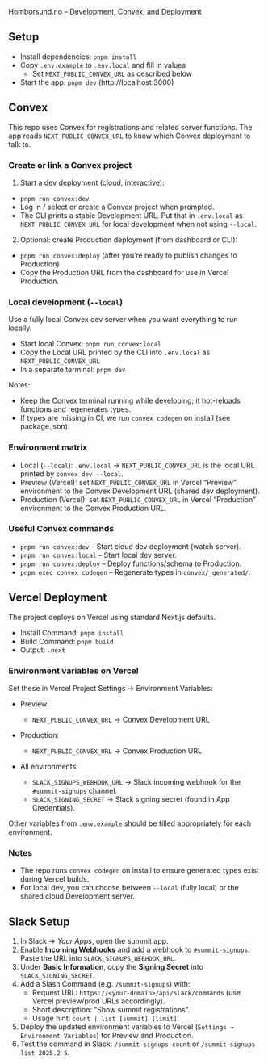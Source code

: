 Homborsund.no – Development, Convex, and Deployment

## Setup

- Install dependencies: `pnpm install`
- Copy `.env.example` to `.env.local` and fill in values
  - Set `NEXT_PUBLIC_CONVEX_URL` as described below
- Start the app: `pnpm dev` (http://localhost:3000)

## Convex

This repo uses Convex for registrations and related server functions. The app reads `NEXT_PUBLIC_CONVEX_URL` to know which Convex deployment to talk to.

### Create or link a Convex project

1) Start a dev deployment (cloud, interactive):
- `pnpm run convex:dev`
- Log in / select or create a Convex project when prompted.
- The CLI prints a stable Development URL. Put that in `.env.local` as `NEXT_PUBLIC_CONVEX_URL` for local development when not using `--local`.

2) Optional: create Production deployment (from dashboard or CLI):
- `pnpm run convex:deploy` (after you’re ready to publish changes to Production)
- Copy the Production URL from the dashboard for use in Vercel Production.

### Local development (`--local`)

Use a fully local Convex dev server when you want everything to run locally.

- Start local Convex: `pnpm run convex:local`
- Copy the Local URL printed by the CLI into `.env.local` as `NEXT_PUBLIC_CONVEX_URL`
- In a separate terminal: `pnpm dev`

Notes:
- Keep the Convex terminal running while developing; it hot-reloads functions and regenerates types.
- If types are missing in CI, we run `convex codegen` on install (see package.json).

### Environment matrix

- Local (`--local`): `.env.local` → `NEXT_PUBLIC_CONVEX_URL` is the local URL printed by `convex dev --local`.
- Preview (Vercel): set `NEXT_PUBLIC_CONVEX_URL` in Vercel “Preview” environment to the Convex Development URL (shared dev deployment).
- Production (Vercel): set `NEXT_PUBLIC_CONVEX_URL` in Vercel “Production” environment to the Convex Production URL.

### Useful Convex commands

- `pnpm run convex:dev` – Start cloud dev deployment (watch server).
- `pnpm run convex:local` – Start local dev server.
- `pnpm run convex:deploy` – Deploy functions/schema to Production.
- `pnpm exec convex codegen` – Regenerate types in `convex/_generated/`.

## Vercel Deployment

The project deploys on Vercel using standard Next.js defaults.

- Install Command: `pnpm install`
- Build Command: `pnpm build`
- Output: `.next`

### Environment variables on Vercel

Set these in Vercel Project Settings → Environment Variables:

- Preview:
  - `NEXT_PUBLIC_CONVEX_URL` → Convex Development URL
- Production:
  - `NEXT_PUBLIC_CONVEX_URL` → Convex Production URL

- All environments:
  - `SLACK_SIGNUPS_WEBHOOK_URL` → Slack incoming webhook for the `#summit-signups` channel.
  - `SLACK_SIGNING_SECRET` → Slack signing secret (found in App Credentials).

Other variables from `.env.example` should be filled appropriately for each environment.

### Notes

- The repo runs `convex codegen` on install to ensure generated types exist during Vercel builds.
- For local dev, you can choose between `--local` (fully local) or the shared cloud Development server.

## Slack Setup

1. In Slack → _Your Apps_, open the summit app.
2. Enable **Incoming Webhooks** and add a webhook to `#summit-signups`. Paste the URL into `SLACK_SIGNUPS_WEBHOOK_URL`.
3. Under **Basic Information**, copy the **Signing Secret** into `SLACK_SIGNING_SECRET`.
4. Add a Slash Command (e.g. `/summit-signups`) with:
   - Request URL: `https://<your-domain>/api/slack/commands` (use Vercel preview/prod URLs accordingly).
   - Short description: “Show summit registrations”.
   - Usage hint: `count | list [summit] [limit]`.
5. Deploy the updated environment variables to Vercel (`Settings → Environment Variables`) for Preview and Production.
6. Test the command in Slack: `/summit-signups count` or `/summit-signups list 2025.2 5`.
